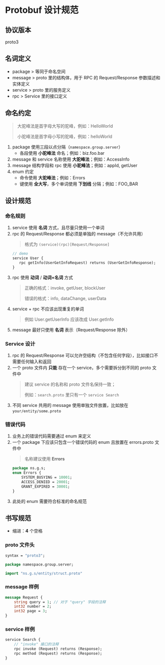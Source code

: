 # Protobuf 设计规范

## 协议版本

proto3

## 名词定义

* package > 等同于命名空间
* message > proto 里的结构体，用于 RPC 的 Request/Response 参数描述和实体定义
* service > proto 里的服务定义
* rpc > Service 里的接口定义

## 命名约定

> 大驼峰法是首字母大写的驼峰，例如：HelloWorld
>
> 小驼峰法是首字母小写的驼峰，例如：helloWorld

1. package 使用三段以点分隔（`namespace.group.server`）
    * 各段使用 **小驼峰法** 命名；例如：biz.foo.bar
2. message 和 service 名称使用 **大驼峰法**；例如：AccessInfo
3. message 结构字段和 rpc 使用 **小驼峰法**；例如：appId, getUser
4. enum 约定
    * 命令使用 **大驼峰法**；例如：Errors
    * 键使用 **全大写**，多个单词使用 **下划线** 分隔；例如：FOO_BAR

## 设计规范

### 命名规则

1. service 使用 **名词** 方式，且尽量只使用一个单词
2. rpc 的 Request/Response 都必须是单独的 message（不允许共用）
    > 格式为 `(service)(rpc)[Request/Response]`
    ```proto
    // demo
    service User {
       rpc getInfo(UserGetInfoRequest) returns (UserGetInfoResponse);
    }
    ```
3. rpc 使用 **动词** / **动词+名词** 方式
    > 正确的格式：invoke, getUser, blockUser
    >
    > 错误的格式：info, dataChange, userData
4. service + rpc 不应该出现重复的单词
    > 例如 User.getUserInfo 应该改成 User.getInfo
5. message 最好只使用 **名词** 表示（Request/Response 除外）

### Service 设计

1. rpc 的 Request/Response 可以允许空结构（不包含任何字段），比如接口不需要任何输入和返回
2. 一个 proto 文件内 **只能** 存在一个 service，多个需要拆分到不同的 proto 文件中
    > 建议 service 的名称和 proto 文件名保持一致；
    >
    > 例如：`search.proto` 里只有一个 `service Search`
3. 不同 service 共用的 message 使用单独文件放置，比如放在 `your/entity/some.proto`

### 错误代码

1. 业务上的错误代码需要通过 enum 来定义
2. 一个 package 下应该只包含一个错误代码的 enum 且放置在 errors.proto 文件中
    > 名称建议使用 **Errors**
    ```proto
    package ns.g.s;
    enum Errors {
        SYSTEM_BUSYING = 10001;
        ACCESS_DENIED = 20001;
        GRANT_EXPIRED = 30001;
    }
    ```
3. 此处的 enum 需要符合标准的命名规范

## 书写规范

* 缩进：__4__ 个空格

### proto 文件头

```proto
syntax = "proto3";

package namespace.group.server;

import "ns.g.s/entity/struct.proto"
```

### message 样例

```proto
message Request {
    string query = 1; // 对于 "query" 字段的注释
    int32 number = 2;
    int32 page = 3;
}
```

### service 样例

```proto
service Search {
    // "invoke" 接口的注释
    rpc invoke (Request) returns (Response);
    rpc method (Request) returns (Response);
}
```
